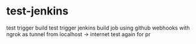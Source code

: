 # test-jenkins
test trigger build
test trigger jenkins build job using github webhooks with ngrok as tunnel from localhost -> internet
test again for pr